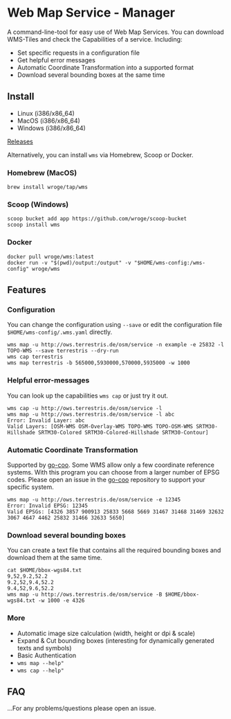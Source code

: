 # Web Map Service - Manager

A command-line-tool for easy use of Web Map Services. 
You can download WMS-Tiles and check the Capabilities of a service. Including:

- Set specific requests in a configuration file
- Get helpful error messages
- Automatic Coordinate Transformation into a supported format
- Download several bounding boxes at the same time

## Install

- Linux (i386/x86_64)
- MacOS (i386/x86_64)
- Windows (i386/x86_64)

[Releases](https://github.com/wroge/wms/releases)

Alternatively, you can install ```wms``` via Homebrew, Scoop or Docker.

### Homebrew (MacOS)

```
brew install wroge/tap/wms
```

### Scoop (Windows)

```
scoop bucket add app https://github.com/wroge/scoop-bucket
scoop install wms
```

### Docker

```
docker pull wroge/wms:latest
docker run -v "$(pwd)/output:/output" -v "$HOME/wms-config:/wms-config" wroge/wms
```

## Features

### Configuration

You can change the configuration using ```--save``` or edit the configuration file ```$HOME/wms-config/.wms.yaml``` directly. 

```
wms map -u http://ows.terrestris.de/osm/service -n example -e 25832 -l TOPO-WMS --save terrestris --dry-run
wms cap terrestris
wms map terrestris -b 565000,5930000,570000,5935000 -w 1000
```

### Helpful error-messages

You can look up the capabilities ```wms cap``` or just try it out.

```
wms cap -u http://ows.terrestris.de/osm/service -l
wms map -u http://ows.terrestris.de/osm/service -l abc
Error: Invalid Layer: abc
Valid Layers: [OSM-WMS OSM-Overlay-WMS TOPO-WMS TOPO-OSM-WMS SRTM30-Hillshade SRTM30-Colored SRTM30-Colored-Hillshade SRTM30-Contour]
```

### Automatic Coordinate Transformation

Supported by [go-coo](https://github.com/wroge/go-coo).  Some WMS allow only a few coordinate reference systems. With this program you can choose from a larger number of EPSG codes. Please open an issue in the [go-coo](https://github.com/wroge/go-coo) repository to support your specific system.

```
wms map -u http://ows.terrestris.de/osm/service -e 12345
Error: Invalid EPSG: 12345
Valid EPSGs: [4326 3857 900913 25833 5668 5669 31467 31468 31469 32632 3067 4647 4462 25832 31466 32633 5650]
```

### Download several bounding boxes

You can create a text file that contains all the required bounding boxes and download them at the same time.

```
cat $HOME/bbox-wgs84.txt
9,52,9.2,52.2
9.2,52,9.4,52.2
9.4,52,9.6,52.2
wms map -u http://ows.terrestris.de/osm/service -B $HOME/bbox-wgs84.txt -w 1000 -e 4326
```

### More

- Automatic image size calculation (width, height or dpi & scale)
- Expand & Cut bounding boxes (interesting for dynamically generated texts and symbols)
- Basic Authentication
- ```wms map --help"```
- ```wms cap --help"```

## FAQ

...For any problems/questions please open an issue.